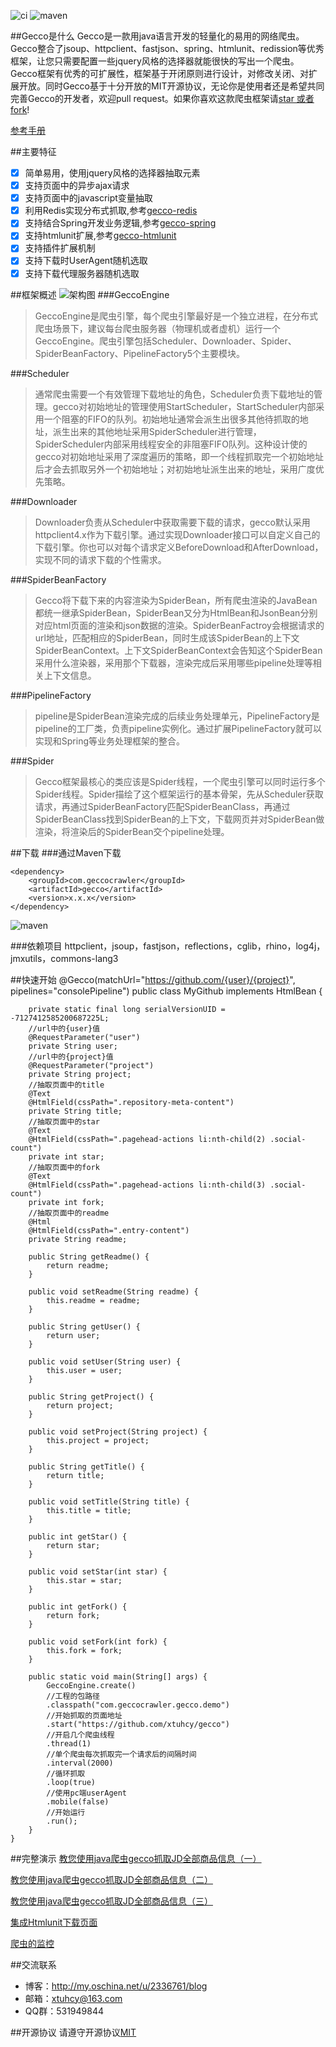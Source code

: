 ![ci](https://api.travis-ci.org/xtuhcy/gecco.svg?branch=master)
![maven](https://img.shields.io/maven-central/v/com.geccocrawler/gecco.svg?style=flat-square)

##Gecco是什么
Gecco是一款用java语言开发的轻量化的易用的网络爬虫。Gecco整合了jsoup、httpclient、fastjson、spring、htmlunit、redission等优秀框架，让您只需要配置一些jquery风格的选择器就能很快的写出一个爬虫。Gecco框架有优秀的可扩展性，框架基于开闭原则进行设计，对修改关闭、对扩展开放。同时Gecco基于十分开放的MIT开源协议，无论你是使用者还是希望共同完善Gecco的开发者，欢迎pull request。如果你喜欢这款爬虫框架请[star 或者 fork](https://github.com/xtuhcy/gecco)!

[参考手册](https://xtuhcy.gitbooks.io/geccocrawler/content/index.html)

##主要特征

* [x] 简单易用，使用jquery风格的选择器抽取元素
* [x] 支持页面中的异步ajax请求
* [x] 支持页面中的javascript变量抽取
* [x] 利用Redis实现分布式抓取,参考[gecco-redis](https://github.com/xtuhcy/gecco-redis)
* [x] 支持结合Spring开发业务逻辑,参考[gecco-spring](https://github.com/xtuhcy/gecco-spring)
* [x] 支持htmlunit扩展,参考[gecco-htmlunit](https://github.com/xtuhcy/gecco-htmlunit)
* [x] 支持插件扩展机制
* [x] 支持下载时UserAgent随机选取
* [x] 支持下载代理服务器随机选取

##框架概述
![架构图](https://raw.githubusercontent.com/xtuhcy/gecco/master/doc/%E6%9E%B6%E6%9E%84%E5%9B%BE.jpg)
###GeccoEngine
>GeccoEngine是爬虫引擎，每个爬虫引擎最好是一个独立进程，在分布式爬虫场景下，建议每台爬虫服务器（物理机或者虚机）运行一个GeccoEngine。爬虫引擎包括Scheduler、Downloader、Spider、SpiderBeanFactory、PipelineFactory5个主要模块。

###Scheduler
>通常爬虫需要一个有效管理下载地址的角色，Scheduler负责下载地址的管理。gecco对初始地址的管理使用StartScheduler，StartScheduler内部采用一个阻塞的FIFO的队列。初始地址通常会派生出很多其他待抓取的地址，派生出来的其他地址采用SpiderScheduler进行管理，SpiderScheduler内部采用线程安全的非阻塞FIFO队列。这种设计使的gecco对初始地址采用了深度遍历的策略，即一个线程抓取完一个初始地址后才会去抓取另外一个初始地址；对初始地址派生出来的地址，采用广度优先策略。

###Downloader
>Downloader负责从Scheduler中获取需要下载的请求，gecco默认采用httpclient4.x作为下载引擎。通过实现Downloader接口可以自定义自己的下载引擎。你也可以对每个请求定义BeforeDownload和AfterDownload，实现不同的请求下载的个性需求。

###SpiderBeanFactory
>Gecco将下载下来的内容渲染为SpiderBean，所有爬虫渲染的JavaBean都统一继承SpiderBean，SpiderBean又分为HtmlBean和JsonBean分别对应html页面的渲染和json数据的渲染。SpiderBeanFactroy会根据请求的url地址，匹配相应的SpiderBean，同时生成该SpiderBean的上下文SpiderBeanContext。上下文SpiderBeanContext会告知这个SpiderBean采用什么渲染器，采用那个下载器，渲染完成后采用哪些pipeline处理等相关上下文信息。

###PipelineFactory
>pipeline是SpiderBean渲染完成的后续业务处理单元，PipelineFactory是pipeline的工厂类，负责pipeline实例化。通过扩展PipelineFactory就可以实现和Spring等业务处理框架的整合。

###Spider
>Gecco框架最核心的类应该是Spider线程，一个爬虫引擎可以同时运行多个Spider线程。Spider描绘了这个框架运行的基本骨架，先从Scheduler获取请求，再通过SpiderBeanFactory匹配SpiderBeanClass，再通过SpiderBeanClass找到SpiderBean的上下文，下载网页并对SpiderBean做渲染，将渲染后的SpiderBean交个pipeline处理。

##下载
###通过Maven下载

	<dependency>
	    <groupId>com.geccocrawler</groupId>
	    <artifactId>gecco</artifactId>
	    <version>x.x.x</version>
	</dependency>
	
![maven](https://img.shields.io/maven-central/v/com.geccocrawler/gecco.svg?style=flat-square)

###依赖项目
httpclient，jsoup，fastjson，reflections，cglib，rhino，log4j，jmxutils，commons-lang3

##快速开始
	@Gecco(matchUrl="https://github.com/{user}/{project}", pipelines="consolePipeline")
    public class MyGithub implements HtmlBean {

        private static final long serialVersionUID = -7127412585200687225L;
    	//url中的{user}值
        @RequestParameter("user")
        private String user;
    	//url中的{project}值
        @RequestParameter("project")
        private String project;
    	//抽取页面中的title
        @Text
        @HtmlField(cssPath=".repository-meta-content")
        private String title;
    	//抽取页面中的star
        @Text
        @HtmlField(cssPath=".pagehead-actions li:nth-child(2) .social-count")
        private int star;
    	//抽取页面中的fork
        @Text
        @HtmlField(cssPath=".pagehead-actions li:nth-child(3) .social-count")
        private int fork;
    	//抽取页面中的readme
        @Html
        @HtmlField(cssPath=".entry-content")
        private String readme;
    
        public String getReadme() {
            return readme;
        }
    
        public void setReadme(String readme) {
            this.readme = readme;
        }
    
        public String getUser() {
            return user;
        }
    
        public void setUser(String user) {
            this.user = user;
        }
    
        public String getProject() {
            return project;
        }
    
        public void setProject(String project) {
            this.project = project;
        }
    
        public String getTitle() {
            return title;
        }
    
        public void setTitle(String title) {
            this.title = title;
        }
    
        public int getStar() {
            return star;
        }
    
        public void setStar(int star) {
            this.star = star;
        }
    
        public int getFork() {
            return fork;
        }
    
        public void setFork(int fork) {
            this.fork = fork;
        }
        
        public static void main(String[] args) {
            GeccoEngine.create()
            //工程的包路径
            .classpath("com.geccocrawler.gecco.demo")
            //开始抓取的页面地址
            .start("https://github.com/xtuhcy/gecco")
            //开启几个爬虫线程
            .thread(1)
            //单个爬虫每次抓取完一个请求后的间隔时间
            .interval(2000)
            //循环抓取
            .loop(true)
            //使用pc端userAgent
            .mobile(false)
			//开始运行
            .run();
        }
    }

##完整演示
[教您使用java爬虫gecco抓取JD全部商品信息（一）](http://my.oschina.net/u/2336761/blog/620158)

[教您使用java爬虫gecco抓取JD全部商品信息（二）](http://my.oschina.net/u/2336761/blog/620827)

[教您使用java爬虫gecco抓取JD全部商品信息（三）](http://my.oschina.net/u/2336761/blog/624683)

[集成Htmlunit下载页面](http://my.oschina.net/u/2336761/blog/631959)

[爬虫的监控](http://my.oschina.net/u/2336761/blog/644330)

##交流联系

- 博客：http://my.oschina.net/u/2336761/blog
- 邮箱：xtuhcy@163.com
- QQ群：531949844

##开源协议
请遵守开源协议[MIT](https://raw.githubusercontent.com/xtuhcy/gecco/master/LICENSE)